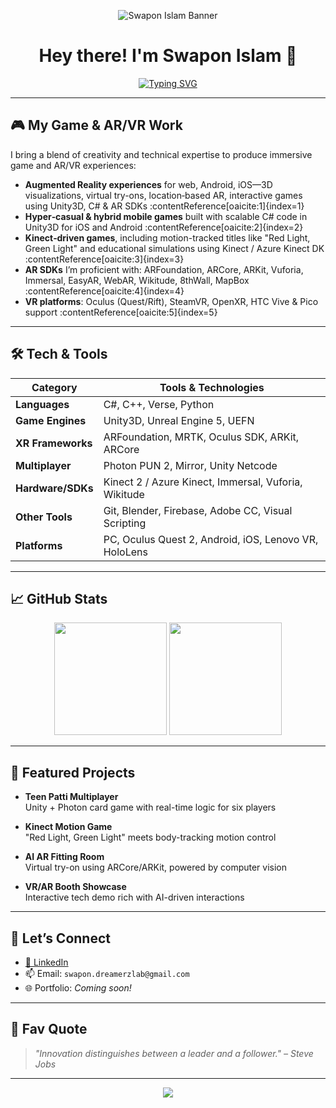 <!-- Banner -->
<p align="center">
  <img src="https://raw.githubusercontent.com/AlphaNoob07/AlphaNoob07/main/Banner_Profile.png](https://github.com/AlphaNoob07/AlphaNoob07/blob/main/Banner_Profile.png" alt="Swapon Islam Banner" />
</p>
<h1 align="center">Hey there! I'm Swapon Islam 👋</h1>

<p align="center">
  <a href="https://github.com/AlphaNoob07">
    <img src="https://readme-typing-svg.herokuapp.com?font=Fira+Code&size=22&duration=2000&pause=1000&color=00F5FF&center=true&vCenter=true&width=435&lines=AR%2FVR+Developer;Game+Programmer;Unity+%7C+Unreal+Expert;Kinect+Motion+Control;Let's+Build+Immersive+Worlds" alt="Typing SVG" />
  </a>
</p>

---

## 🎮 My Game & AR/VR Work

I bring a blend of creativity and technical expertise to produce immersive game and AR/VR experiences:

- **Augmented Reality experiences** for web, Android, iOS—3D visualizations, virtual try-ons, location‑based AR, interactive games using Unity3D, C# & AR SDKs :contentReference[oaicite:1]{index=1}  
- **Hyper‑casual & hybrid mobile games** built with scalable C# code in Unity3D for iOS and Android :contentReference[oaicite:2]{index=2}  
- **Kinect‑driven games**, including motion-tracked titles like "Red Light, Green Light" and educational simulations using Kinect / Azure Kinect DK :contentReference[oaicite:3]{index=3}  
- **AR SDKs** I’m proficient with: ARFoundation, ARCore, ARKit, Vuforia, Immersal, EasyAR, WebAR, Wikitude, 8thWall, MapBox :contentReference[oaicite:4]{index=4}  
- **VR platforms**: Oculus (Quest/Rift), SteamVR, OpenXR, HTC Vive & Pico support :contentReference[oaicite:5]{index=5}

---

## 🛠 Tech & Tools

| Category       | Tools & Technologies |
|----------------|----------------------|
| **Languages**  | C#, C++, Verse, Python |
| **Game Engines** | Unity3D, Unreal Engine 5, UEFN |
| **XR Frameworks** | ARFoundation, MRTK, Oculus SDK, ARKit, ARCore |
| **Multiplayer** | Photon PUN 2, Mirror, Unity Netcode |
| **Hardware/SDKs** | Kinect 2 / Azure Kinect, Immersal, Vuforia, Wikitude |
| **Other Tools** | Git, Blender, Firebase, Adobe CC, Visual Scripting |
| **Platforms** | PC, Oculus Quest 2, Android, iOS, Lenovo VR, HoloLens |

---

## 📈 GitHub Stats

<p align="center">
  <img src="https://github-readme-stats.vercel.app/api?username=AlphaNoob07&show_icons=true&theme=radical&hide=issues" height="180px"/>
  <img src="https://github-readme-stats.vercel.app/api/top-langs/?username=AlphaNoob07&layout=compact&theme=radical" height="180px"/>
</p>

---

## 🔧 Featured Projects

- **Teen Patti Multiplayer**  
  Unity + Photon card game with real-time logic for six players

- **Kinect Motion Game**  
  "Red Light, Green Light" meets body-tracking motion control

- **AI AR Fitting Room**  
  Virtual try-on using ARCore/ARKit, powered by computer vision

- **VR/AR Booth Showcase**  
  Interactive tech demo rich with AI-driven interactions

---

## 🤝 Let’s Connect

- [💼 LinkedIn](https://www.linkedin.com/in/swapon-islam-57a55111b/)  
- 📫 Email: `swapon.dreamerzlab@gmail.com`  
- 🌐 Portfolio: *Coming soon!*

---

## 🧠 Fav Quote

> _"Innovation distinguishes between a leader and a follower." – Steve Jobs_

---

<p align="center">
  <img src="https://capsule-render.vercel.app/api?type=waving&color=gradient&height=100&section=footer"/>
</p>
